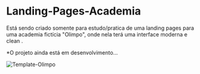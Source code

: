 # Landing-Pages-Academia
Está sendo criado somente para estudo/pratica de uma landing pages para uma academia fictícia "Olimpo", onde nela terá uma interface moderna e clean .

*O projeto ainda está em desenvolvimento...

![Template-Olimpo](https://user-images.githubusercontent.com/42395586/154602631-3690e3b9-2d56-4f59-a2e6-905c363043d5.jpg)
